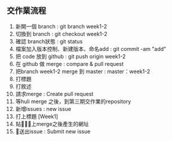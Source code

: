 ## 交作業流程
1. 新開一個 branch : git branch week1-2
2. 切換到 branch : git checkout week1-2
3. 確認 branch狀態 : git status 
4. 檔案加入版本控制、新建版本、命名add : git commit -am "add" 
5. 把 code 放到 github : git push origin week1-2 
6. 在 github 做 merge : compare & pull request
7. 把branch week1-2 merge 到 master : master：week1-2
8. 打標題
9. 打敘述
10. 請求merge : Create pull request 
11. 等huli merge 之後，到第三期交作業的repository 
12. 新增issues : new issue 
13. 打上標題 [Week1] 
14. 貼上merge之後產生的網址 
15. 送出issue : Submit new issue 